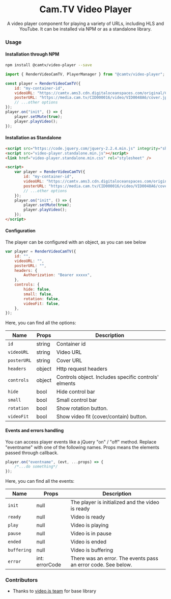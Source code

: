 <h1 align='center'>
  Cam.TV Video Player
</h1>

<p align='center'>
  A video player component for playing a variety of URLs, including HLS and YouTube. It can be installed via NPM or as a standalone library.
</p>

### Usage

#### Installation through NPM

```bash
npm install @camtv/video-player --save
```

```js
import { RenderVideoCamTV, PlayerManager } from "@camtv/video-player";

const player = RenderVideoCamTV({
	id: "my-container-id",
	videoURL: "https://camtv.ams3.cdn.digitaloceanspaces.com/original/CID000016/video/VID0048A6",
	posterURL: "https://media.cam.tv/CID000016/video/VID0048A6/cover.jpg?t=1561462730",
	// ...other options
});
player.on("init", () => {
	player.setMute(true);
	player.playVideo();
});
```

#### Installation as Standalone

```html
<script src="https://code.jquery.com/jquery-2.2.4.min.js" integrity="sha256-BbhdlvQf/xTY9gja0Dq3HiwQF8LaCRTXxZKRutelT44=" crossorigin="anonymous"></script>
<script src="video-player.standalone.min.js"></script>
<link href="video-player.standalone.min.css" rel="stylesheet" />

<script>
	var player = RenderVideoCamTV({
		id: "my-container-id",
		videoURL: "https://camtv.ams3.cdn.digitaloceanspaces.com/original/CID000016/video/VID0048A6",
		posterURL: "https://media.cam.tv/CID000016/video/VID0048A6/cover.jpg?t=1561462730",
		// ...other options
	});
	player.on("init", () => {
		player.setMute(true);
		player.playVideo();
	});
</script>
```

#### Configuration

The player can be configured with an object, as you can see below

```js
var player = RenderVideoCamTV({
	id: "",
	videoURL: "",
	posterURL: "",
	headers: {
		Authorization: "Bearer xxxxx",
	},
	controls: {
		hide: false,
		small: false,
		rotation: false,
		videoFit: false,
	},
});
```

Here, you can find all the options:

| Name        | Props  | Description                                          |
| ----------- | ------ | ---------------------------------------------------- |
| `id`        | string | Container id                                         |
| `videoURL`  | string | Video URL                                            |
| `posterURL` | string | Cover URL                                            |
| `headers`   | object | Http request headers                                 |
| `controls`  | object | Controls object. Includes specific controls' elments |
| `hide`      | bool   | Hide control bar                                     |
| `small`     | bool   | Small control bar                                    |
| `rotation`  | bool   | Show rotation button.                                |
| `videoFit`  | bool   | Show video fit (cover/contain) button.               |

#### Events and errors handling

You can access player events like a jQuery "on" / "off" method. Replace "eventname" with one of the following names. Props means the elements passed through callback.

```js
player.on("eventname", (evt, ...props) => {
	/*...do something*/
});
```

Here, you can find all the events:

| Name        | Props          | Description                                                   |
| ----------- | -------------- | ------------------------------------------------------------- |
| `init`      | null           | The player is initialized and the video is ready              |
| `ready`     | null           | Video is ready                                                |
| `play`      | null           | Video is playing                                              |
| `pause`     | null           | Video is in pause                                             |
| `ended`     | null           | Video is ended                                                |
| `buffering` | null           | Video is buffering                                            |
| `error`     | int: errorCode | There was an error. The events pass an error code. See below. |

### Contributors

-   Thanks to [video.js team](https://github.com/videojs/video.js) for base library
